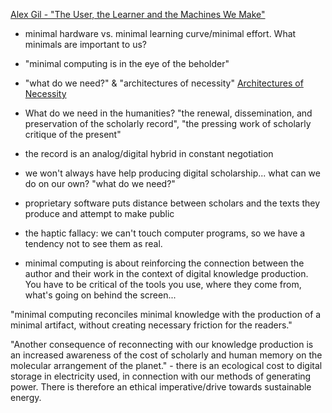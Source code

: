 [Alex Gil - "The User, the Learner and the Machines We Make"](http://go-dh.github.io/mincomp/thoughts/2015/05/21/user-vs-learner/)

- minimal hardware vs. minimal learning curve/minimal effort. What minimals are important to us?

- "minimal computing is in the eye of the beholder"

- "what do we need?" & "architectures of necessity"
[Architectures of Necessity](http://architectureofnecessity.com/)

- What do we need in the humanities? "the renewal, dissemination, and preservation of the scholarly record", "the pressing work of scholarly critique of the present"

- the record is an analog/digital hybrid in constant negotiation

- we won't always have help producing digital scholarship... what can we do on our own? "what do we need?"

- proprietary software puts distance between scholars and the texts they produce and attempt to make public

- the haptic fallacy: we can't touch computer programs, so we have a tendency not to see them as real.

- minimal computing is about reinforcing the connection between the author and their work in the context of digital knowledge production. You have to be critical of the tools you use, where they come from, what's going on behind the screen...

"minimal computing reconciles minimal knowledge with the production of a minimal artifact, without creating necessary friction for the readers."

"Another consequence of reconnecting with our knowledge production is an increased awareness of the cost of scholarly and human memory on the molecular arrangement of the planet." - there is an ecological cost to digital storage in electricity used, in connection with our methods of generating power. There is therefore an ethical imperative/drive towards sustainable energy.
